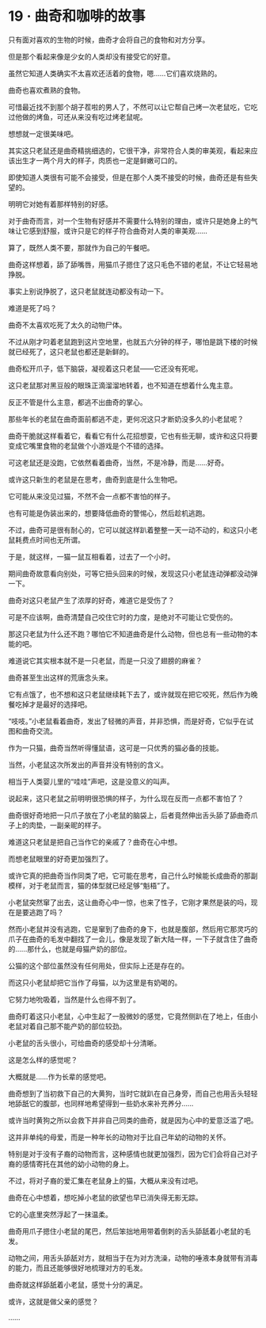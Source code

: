 # 19 · 曲奇和咖啡的故事

只有面对喜欢的生物的时候，曲奇才会将自己的食物和对方分享。

但是那个看起来像是少女的人类却没有接受它的好意。

虽然它知道人类确实不太喜欢还活着的食物，嗯……它们喜欢烧熟的。

曲奇也喜欢煮熟的食物。

可惜最近找不到那个胡子茬啦的男人了，不然可以让它帮自己烤一次老鼠吃，它吃过他做的烤鱼，可还从来没有吃过烤老鼠呢。

想想就一定很美味吧。

其实这只老鼠还是曲奇精挑细选的，它很干净，非常符合人类的审美观，看起来应该出生才一两个月大的样子，肉质也一定是鲜嫩可口的。

即使知道人类很有可能不会接受，但是在那个人类不接受的时候，曲奇还是有些失望的。

明明它对她有着那样特别的好感。

对于曲奇而言，对一个生物有好感并不需要什么特别的理由，或许只是她身上的气味让它感到舒服，或许只是它的样子符合曲奇对人类的审美观……

算了，既然人类不要，那就作为自己的午餐吧。

曲奇这样想着，舔了舔嘴唇，用猫爪子摁住了这只毛色不错的老鼠，不让它轻易地挣脱。

事实上别说挣脱了，这只老鼠就连动都没有动一下。

难道是死了吗？

曲奇不太喜欢吃死了太久的动物尸体。

不过从刚才叼着老鼠跑到这片空地里，也就五六分钟的样子，哪怕是跳下楼的时候就已经死了，这只老鼠也都还是新鲜的。

曲奇松开爪子，低下脑袋，凝视着这只老鼠——它还没有死呢。

这只老鼠那对黑豆般的眼珠正滴溜溜地转着，也不知道在想着什么鬼主意。

反正不管是什么主意，都逃不出曲奇的掌心。

那些年长的老鼠在曲奇面前都逃不走，更何况这只才断奶没多久的小老鼠呢？

曲奇干脆就这样看着它，看看它有什么花招想耍，它也有些无聊，或许和这只将要变成它嘴里食物的老鼠做个小游戏是个不错的选择。

可这老鼠还是没跑，它依然看着曲奇，当然，不是冷静，而是……好奇。

或许这只新生的老鼠是在思考，曲奇到底是什么生物吧。

它可能从来没见过猫，不然不会一点都不害怕的样子。

也有可能是伪装出来的，想要降低曲奇的警惕心，然后趁机逃跑。

不过，曲奇可是很有耐心的，它可以就这样趴着整整一天一动不动的，和这只小老鼠耗费点时间也无所谓。

于是，就这样，一猫一鼠互相看着，过去了一个小时。

期间曲奇故意看向别处，可等它扭头回来的时候，发现这只小老鼠连动弹都没动弹一下。

曲奇对这只老鼠产生了浓厚的好奇，难道它是受伤了？

可是不应该啊，曲奇清楚自己咬住它时的力度，是绝对不可能让它受伤的。

那这只老鼠为什么还不跑？哪怕它不知道曲奇是什么动物，但也总有一些动物的本能的吧。

难道说它其实根本就不是一只老鼠，而是一只没了翅膀的麻雀？

曲奇甚至生出这样的荒唐念头来。

它有点饿了，也不想和这只老鼠继续耗下去了，或许就现在把它咬死，然后作为晚餐吃掉才是最好的选择吧。

“吱吱。”小老鼠看着曲奇，发出了轻微的声音，并非恐惧，而是好奇，它似乎在试图和曲奇交流。

作为一只猫，曲奇当然听得懂鼠语，这可是一只优秀的猫必备的技能。

当然，小老鼠这次所发出的声音并没有特别的含义。

相当于人类婴儿里的“哇哇”声吧，这是没意义的叫声。

说起来，这只老鼠之前明明很恐惧的样子，为什么现在反而一点都不害怕了？

曲奇很好奇地把一只爪子放在了小老鼠的脑袋上，后者竟然伸出舌头舔了舔曲奇爪子上的肉垫，一副亲昵的样子。

难道这只老鼠是把自己当作它的亲戚了？曲奇在心中想。

而想老鼠眼里的好奇更加强烈了。

或许它真的把曲奇当作同类了吧，它可能在思考，自己什么时候能长成曲奇的那副模样，对于老鼠而言，猫的体型就已经足够“魁梧”了。

小老鼠突然窜了出去，这让曲奇心中一惊，也来了性子，它刚才果然是装的吗，现在是要逃跑了吗？

然而小老鼠并没有逃跑，它是窜到了曲奇的身下，也就是腹部，然后用它那灵巧的爪子在曲奇的毛发中翻找了一会儿，像是发现了新大陆一样，一下子就含住了曲奇的……那什么，也就是母猫产奶的部位。

公猫的这个部位虽然没有任何用处，但实际上还是存在的。

而这只小老鼠却把它当作了母猫，以为这里是有奶喝的。

它努力地吮吸着，当然是什么也得不到了。

曲奇盯着这只小老鼠，心中生起了一股微妙的感觉，它竟然侧趴在了地上，任由小老鼠对着自己那不能产奶的部位较劲。

小老鼠的舌头很小，可给曲奇的感受却十分清晰。

这是怎么样的感觉呢？

大概就是……作为长辈的感觉吧。

曲奇想到了当初救下自己的大黄狗，当时它就趴在自己身旁，而自己也用舌头轻轻地舔舐它的腹部，也同样地希望得到一些奶水来补充养分……

或许当时黄狗之所以会救下并非自己同类的曲奇，就是因为心中的爱意泛滥了吧。

这并非单纯的母爱，而是一种年长的动物对于比自己年幼的动物的关怀。

特别是对于没有子裔的动物而言，这种感情也就更加强烈，因为它们会将自己对子裔的感情寄托在其他的幼小动物的身上。

不过，将对子裔的爱汇集在老鼠身上的猫，大概从来没有过吧。

曲奇在心中想着，想吃掉小老鼠的欲望也早已消失得无影无踪。

它的心底里突然浮起了一抹温柔。

曲奇用爪子摁住小老鼠的尾巴，然后笨拙地用带着倒刺的舌头舔舐着小老鼠的毛发。

动物之间，用舌头舔舐对方，就相当于在为对方洗澡，动物的唾液本身就带有消毒的能力，而且还能够很好地梳理对方的毛发。

曲奇就这样舔舐着小老鼠，感觉十分的满足。

或许，这就是做父亲的感觉？

……
